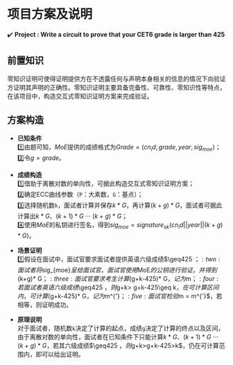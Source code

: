 项目方案及说明
===
:heavy_check_mark: **Project : Write a circuit to prove that your CET6 grade is larger than 425**
## 前置知识  
零知识证明可使得证明提供方在不透露任何与声明本身相关的信息的情况下向验证方证明其声明的正确性。零知识证明主要具备完备性、可靠性、零知识性等特点，在该项目中，构造交互式零知识证明方案来完成验证。
## 方案构造  
* **已知条件**  
:one:由题可知，$MoE$提供的成绩格式为$Grade = (cn_id,grade,year,sig_{moe})$；  
:two:令$g = grade$。  

* **成绩构造**  
:one:借助于离散对数的单向性，可据此构造交互式零知识证明方案；  
:two:确定ECC曲线参数（`P`：大素数，`G`：基点）；  
:three:选择随机数`k`，面试者计算并保存$k* G$，再计算$(k+g)* G$，面试者可据此计算出$k* G$、$(k+1)* G$ ··· $(k+g)* G$；  
:four:使用$MoE$的私钥进行签名，得到$sig_{moe}=signature_{sk}(cn_id||year||(k+g)* G)$。  

* **场景证明**   
:one:假设在面试中，面试官要求面试者提供英语六级成绩$\geq425 $；   
:two:面试者将$sig_{moe}$呈给面试官，面试官使用$MoE$的公钥进行验证，并得到$(k+g)* G$；   
:three:面试官要求考生计算$(g+k-425)* G$，记为$m$；    
:four:若面试者英语六级成绩$\geq425 $，则$g+k> g+k-425\geq k$，在可计算区间内，可计算$(g+k-425)* G$，记为$m^{'}$；    
:five:面试官检验$m = m^{'}$，若相等，则证明成功。

* **原理说明**  
对于面试者，随机数`k`决定了计算的起点，成绩`g`决定了计算的终点以及区间，由于离散对数的单向性，面试者在已知条件下只能计算$k* G$、$(k+1)* G$ ··· $(k+g)* G$，若其六级成绩$\geq425 $，则$g+k>g+k-425>k$，仍在可计算范围内，即可以给出证明。
